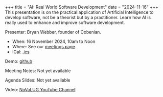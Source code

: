 +++
title = "AI: Real World Software Development"
date = "2024-11-16"
+++
This presentation is on the practical application of Artificial Intelligence
to develop software, not be a theorist but by a practitioner.  Learn how AI
is really used to enhance and improve software development.

Presenter: Bryan Webber, founder of Cobenian.

* When: 16 November 2024, 10am to Noon
* Where: See our [meetings page](/meetings).
* iCal: [.ics](/ics/novalug-nov-24.ics)

Demo: [github](https://github.com/Cobenian/novalug-ai)

Meeting Notes: Not yet available

Agenda Slides: Not yet available

Video: [NoVaLUG YouTube Channel](https://www.youtube.com/@novalug4474)
